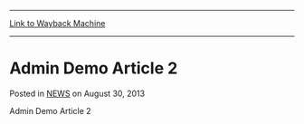 
---
[Link to Wayback Machine](https://web.archive.org/web/20220524151356/https://magic.wizards.com/en/articles/archive/admin-demo-article-2-2013-08-30)

[_metadata_:description]:- "Admin Demo Article 2"
[_metadata_:generator]:- "Drupal 7 (http://drupal.org)"
[_metadata_:node]:- "46419"
[_metadata_:publish_date]:- "2013-08-30"
[_metadata_:source]:- "div-main-content"
[_metadata_:title]:- "Admin Demo Article 2"
[_metadata_:wayback_capture_timestamp]:- "2022-05-24 15:13:56"
[_metadata_:wayback_raw_url]:- "https://web.archive.org/web/20220524151356id_/https://magic.wizards.com/en/articles/archive/admin-demo-article-2-2013-08-30"
[_metadata_:wayback_url]:- "https://magic.wizards.com/en/articles/archive/admin-demo-article-2-2013-08-30"
---


Admin Demo Article 2
====================



 Posted in [NEWS](/en/articles)
 on August 30, 2013 










Admin Demo Article 2







